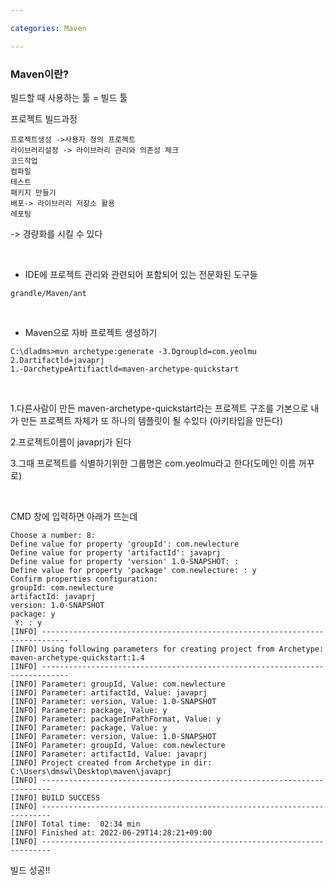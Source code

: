 ```yaml
---

categories: Maven

---
```



### Maven이란?

빌드할 때 사용하는 툴 = 빌드 툴

프로젝트 빌드과정
&nbsp;

```
프로젝트생성 ->사용자 정의 프로젝트 
라이브러리설정 -> 라이브러리 관리와 의존성 체크 
코드작업 
컴파일 
테스트 
패키지 만들기 
배포-> 라이브러리 저장소 활용
레포팅
```
-> 경량화를 시킬 수 있다 

&nbsp;

- IDE에 프로젝트 관리와 관련되어 포함되어 있는 전문화된 도구들 
```
grandle/Maven/ant
```
&nbsp;



- Maven으로 자바 프로젝트 생성하기

```
C:\dladms>mvn archetype:generate -3.Dgroupld=com.yeolmu
2.Dartifactld=javaprj 
1.-DarchetypeArtifiactld=maven-archetype-quickstart
```
&nbsp;

1.다른사람이 만든 maven-archetype-quickstart라는 프로젝트 구조를 기본으로 내가 만든 프로젝트 자체가 또 하나의 템플릿이 될 수있다 (아키타입을 만든다)

2.프로젝트이름이 javaprj가 된다

3.그때 프로젝트를 식별하기위한 그룹명은 com.yeolmu라고 한다(도메인 이름 꺼꾸로)

&nbsp;

CMD 창에 입력하면 아래가 뜨는데

```
Choose a number: 8:
Define value for property 'groupId': com.newlecture
Define value for property 'artifactId': javaprj
Define value for property 'version' 1.0-SNAPSHOT: :
Define value for property 'package' com.newlecture: : y
Confirm properties configuration:
groupId: com.newlecture
artifactId: javaprj
version: 1.0-SNAPSHOT
package: y
 Y: : y
[INFO] ----------------------------------------------------------------------------
[INFO] Using following parameters for creating project from Archetype: maven-archetype-quickstart:1.4
[INFO] ----------------------------------------------------------------------------
[INFO] Parameter: groupId, Value: com.newlecture
[INFO] Parameter: artifactId, Value: javaprj
[INFO] Parameter: version, Value: 1.0-SNAPSHOT
[INFO] Parameter: package, Value: y
[INFO] Parameter: packageInPathFormat, Value: y
[INFO] Parameter: package, Value: y
[INFO] Parameter: version, Value: 1.0-SNAPSHOT
[INFO] Parameter: groupId, Value: com.newlecture
[INFO] Parameter: artifactId, Value: javaprj
[INFO] Project created from Archetype in dir: C:\Users\dmswl\Desktop\maven\javaprj
[INFO] ------------------------------------------------------------------------
[INFO] BUILD SUCCESS
[INFO] ------------------------------------------------------------------------
[INFO] Total time:  02:34 min
[INFO] Finished at: 2022-06-29T14:28:21+09:00
[INFO] ------------------------------------------------------------------------

```
빌드 성공!!
